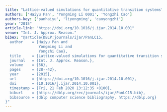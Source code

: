 ```yaml
---
title: "Lattice-valued simulations for quantitative transition systems"
authors: ['Haiyu Pan', 'Yongming Li 0001', 'Yongzhi Cao']
authors-key: ['panhaiyu', 'liyongming', 'caoyongzhi']
year: "2015"
article-link: "https://doi.org/10.1016/j.ijar.2014.10.001"
venue: "Int. J. Approx. Reason."
bibex: "@article{DBLP:journals/ijar/PanLC15,
  author    = {Haiyu Pan and
               Yongming Li and
               Yongzhi Cao},
  title     = {Lattice-valued simulations for quantitative transition systems},
  journal   = {Int. J. Approx. Reason.},
  volume    = {56},
  pages     = {28--42},
  year      = {2015},
  url       = {https://doi.org/10.1016/j.ijar.2014.10.001},
  doi       = {10.1016/j.ijar.2014.10.001},
  timestamp = {Fri, 21 Feb 2020 13:12:35 +0100},
  biburl    = {https://dblp.org/rec/journals/ijar/PanLC15.bib},
  bibsource = {dblp computer science bibliography, https://dblp.org}
}"
---
```


